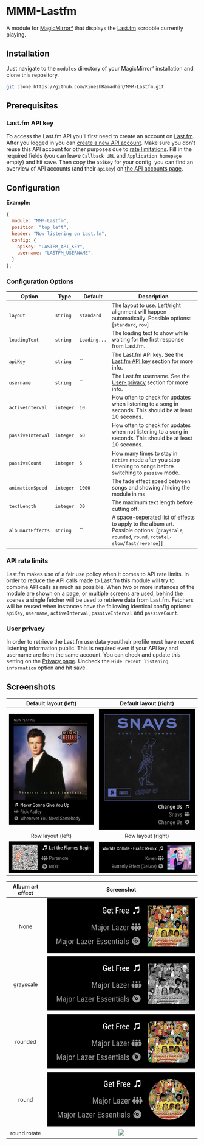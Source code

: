 # MMM-Lastfm

A module for [MagicMirror²](https://github.com/MichMich/MagicMirror) that displays the [Last.fm](https://www.last.fm/) scrobble currently playing.

## Installation

Just navigate to the `modules` directory of your MagicMirror² installation and clone this repository.

```sh
git clone https://github.com/RineshRamadhin/MMM-Lastfm.git
```

## Prerequisites

### Last.fm API key

To access the Last.fm API you'll first need to create an account on [Last.fm](https://www.last.fm/join).
After you logged in you can [create a new API account](https://www.last.fm/api/account/create). Make sure you don't reuse this API account for other purposes due to [rate limitations](#api-rate-limits).
Fill in the required fields (you can leave `Callback URL` and `Application homepage` empty) and hit save.
Then copy the `apiKey` for your config. you can find an overview of API accounts (and their `apikey`) on [the API accounts page](https://www.last.fm/api/accounts).

## Configuration

**Example:**

```js
{
  module: "MMM-Lastfm",
  position: "top_left",
  header: "Now listening on Last.fm",
  config: {
    apiKey: "LASTFM_API_KEY",
    username: "LASTFM_USERNAME",
  }
},
```

### Configuration Options

| **Option**        | **Type**   | **Default**    | **Description**                                                                                                                        |
| ----------------- | ---------- | -------------- | -------------------------------------------------------------------------------------------------------------------------------------- |
| `layout`          | `string`   | `standard`     | The layout to use. Left/right alignment will happen automatically. Possible options: [`standard`, `row`]                               |
| `loadingText`     | `string`   | `Loading...`   | The loading text to show while waiting for the first response from Last.fm.                                                            |
| `apiKey`          | `string`   | ``             | The Last.fm API key. See the [Last.fm API key](#lastfm-api-key) section for more info.                                                 |
| `username`        | `string`   | ``             | The Last.fm username. See the [User-privacy](#user-privacy) section for more info.                                                     |
| `activeInterval`  | `integer`  | `10`           | How often to check for updates when listening to a song in seconds. This should be at least 10 seconds.                                |
| `passiveInterval` | `integer`  | `60`           | How often to check for updates when not listening to a song in seconds. This should be at least 10 seconds.                            |
| `passiveCount`    | `integer`  | `5`            | How many times to stay in `active` mode after you stop listening to songs before switching to `passive` mode.                          |
| `animationSpeed`  | `integer`  | `1000`         | The fade effect speed between songs and showing / hiding the module in ms.                                                             |
| `textLength`      | `integer`  | `30`           | The maximum text length before cutting off.                                                                                            |
| `albumArtEffects` | `string`   | ``             | A space-seperated list of effects to apply to the album art. Possible options: [`grayscale`, `rounded`, `round`, `rotate[-slow/fast/reverse]`] |

### API rate limits
Last.fm makes use of a fair use policy when it comes to API rate limits. In order to reduce the API calls made to Last.fm this module will try to combine API calls as much as possible. When two or more instances of the module are shown on a page, or multiple screens are used, behind the scenes a single fetcher will be used to retrieve data from Last.fm. Fetchers will be reused when instances have the following identical config options: `apiKey`, `username`, `activeInterval`, `passiveInterval` and `passiveCount`.

### User privacy
In order to retrieve the Last.fm userdata your/their profile must have recent listening information public. This is required even if your API key and username are from the same account. 
You can check and update this setting on the [Privacy page](https://www.last.fm/settings/privacy). Uncheck the `Hide recent listening information` option and hit save.

## Screenshots

Default layout (left)                 |  Default layout (right)
:------------------------------------:|:-----------------------------:
![](./assets/layout-default-left.png) |![](./assets/layout-default-right.png)
Row layout (left)                     |  Row layout (right)
![](./assets/layout-row-left.png)     |![](./assets/layout-row-right.png)

Album art effect  |  Screenshot
:----------------:|:-----------------------------:
None              |![](./assets/album-art-effect-none.png)
grayscale         |![](./assets/album-art-effect-grayscale.png)
rounded           |![](./assets/album-art-effect-rounded.png)
round             |![](./assets/album-art-effect-round.png)
round rotate      |![](./assets/album-art-effect-rotate.gif)

